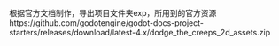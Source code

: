 根据官方文档制作，导出项目文件夹exp，所用到的官方资源https://github.com/godotengine/godot-docs-project-starters/releases/download/latest-4.x/dodge_the_creeps_2d_assets.zip
